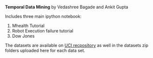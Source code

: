  **Temporal Data Mining** by Vedashree Bagade and Ankit Gupta

Includes three main ipython notebook:

1. Mhealth Tutorial 
1. Robot Execution failure tutorial
1. Dow Jones

The datasets are available on [UCI recpository](http://archive.ics.uci.edu/ml/)
as well in the datasets zip folders uploaded here for each data set.
